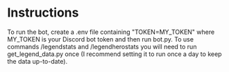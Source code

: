 # Instructions

To run the bot, create a .env file containing "TOKEN=MY_TOKEN" where MY_TOKEN is your Discord bot token and then run bot.py. To use commands /legendstats and /legendherostats you will need to run get_legend_data.py once (I recommend setting it to run once a day to keep the data up-to-date).